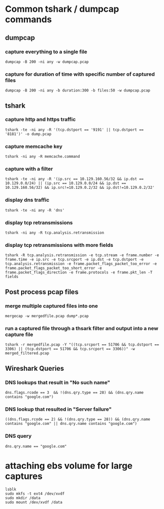
# Common tshark / dumpcap commands

## dumpcap
### capture everything to a single file
    dumpcap -B 200 -ni any -w dumpcap.pcap

### capture for duration of time with specific number of captured files
    dumpcap -B 200 -ni any -b duration:300 -b files:50 -w dumpcap.pcap

## tshark

### capture http and https traffic
    tshark -te -ni any -R '(tcp.dstport == '9191' || tcp.dstport == '8181')' -o dump.pcap

### capture memcache key
    tshark -ni any -R memcache.command

### capture with a filter
    tshark -te -ni any -R '(ip.src == 10.129.160.56/32 && ip.dst == 10.129.0.0/24) || (ip.src == 10.129.0.0/24 && ip.dst == 10.129.160.56/32) && ip.src!=10.129.0.2/32 && ip.dst!=10.129.0.2/32'

### display dns traffic
    tshark -te -ni any -R 'dns'

### display tcp retransmissions
    tshark -ni any -R tcp.analysis.retransmission

### display tcp retransmissions with more fields
    tshark -R tcp.analysis.retransmission -e tcp.stream -e frame.number -e frame.time -e ip.src -e tcp.srcport -e ip.dst -e tcp.dstport -e tcp.analysis.retransmission -e frame.packet_flags_packet_too_error -e frame.packet_flags_packet_too_short_error -e frame.packet_flags_direction -e frame.protocols -e frame.pkt_len -T fields


## Post process pcap files

### merge multiple captured files into one
    mergecap -w mergedfile.pcap dump*.pcap

### run a captured file through a thsark filter and output into a new capture file
    tshark -r mergedfile.pcap -Y "((tcp.srcport == 51706 && tcp.dstport == 3306) || (tcp.dstport == 51706 && tcp.srcport == 3306))" -w merged_filtered.pcap


## Wireshark Queries

### DNS lookups that result in "No such name"
    dns.flags.rcode == 3  && !(dns.qry.type == 28) && (dns.qry.name contains "google.com")

### DNS lookup that resulted in "Server failure"
    ((dns.flags.rcode == 2) && !(dns.qry.type == 28)) && (dns.qry.name contains "google.com" || dns.qry.name contains "google.com")

### DNS query
    dns.qry.name == "google.com"


# attaching ebs volume for large captures
    lsblk
    sudo mkfs -t ext4 /dev/xvdf
    sudo mkdir /data
    sudo mount /dev/xvdf /data
